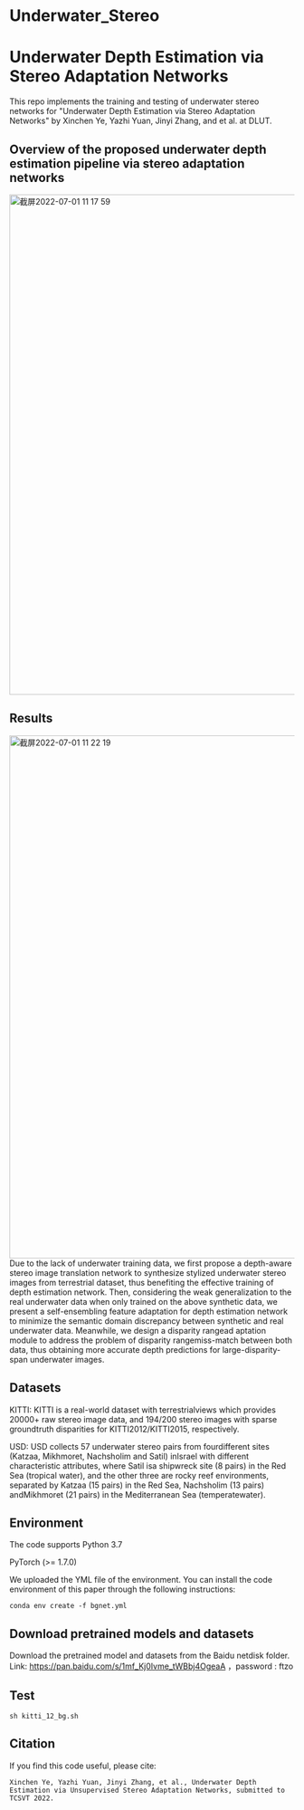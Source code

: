 Underwater_Stereo
===================
Underwater Depth Estimation via Stereo Adaptation Networks
===================
This repo implements the training and testing of underwater stereo networks for "Underwater Depth Estimation via  Stereo Adaptation Networks" by Xinchen Ye, Yazhi Yuan, Jinyi Zhang, and et al. at DLUT.

Overview of the proposed underwater depth estimation pipeline via stereo adaptation networks
-------------------
<img width="884" alt="截屏2022-07-01 11 17 59" src="https://user-images.githubusercontent.com/78418629/176816760-004f7390-9cdb-4773-a399-c3510501ddfb.png">

Results
-------------------
<img width="924" alt="截屏2022-07-01 11 22 19" src="https://user-images.githubusercontent.com/78418629/176817219-e3e20824-f75f-4476-8524-f1d8db67b682.png">
Due to the lack of underwater training data, we first propose a depth-aware stereo image translation network to synthesize stylized underwater stereo images from terrestrial dataset, thus benefiting the effective training of depth estimation network. Then, considering the weak generalization to the real underwater data when only trained on the above synthetic data, we present a self-ensembling feature adaptation for depth estimation network to minimize the semantic domain discrepancy between synthetic and real underwater data. Meanwhile, we design a disparity rangead aptation module to address the problem of disparity rangemiss-match between both data, thus obtaining more accurate depth predictions for large-disparity-span underwater images.

Datasets
--------
KITTI: KITTI  is  a  real-world  dataset  with  terrestrialviews  which  provides  20000+  raw  stereo  image  data,  and 194/200 stereo images with sparse groundtruth disparities for KITTI2012/KITTI2015,  respectively. 

USD: USD collects 57 underwater stereo pairs from fourdifferent sites (Katzaa, Mikhmoret, Nachsholim and Satil) inIsrael with different characteristic attributes, where Satil isa shipwreck site (8 pairs) in the Red Sea (tropical water), and the other three are rocky reef environments, separated by Katzaa (15 pairs) in the Red Sea, Nachsholim (13 pairs) andMikhmoret (21 pairs) in the Mediterranean Sea (temperatewater). 

Environment
--------
The code supports Python 3.7

PyTorch (>= 1.7.0)

We uploaded the YML file of the environment. You can install the code environment of this paper through the following instructions:

`conda env create -f bgnet.yml`

Download pretrained models and datasets
--------
Download the pretrained model and datasets from the Baidu netdisk folder. Link:
https://pan.baidu.com/s/1mf_Kj0Ivme_tWBbj4OgeaA ，password : ftzo

Test
--------
`sh kitti_12_bg.sh`

Citation
--------
If you find this code useful, please cite:

`Xinchen Ye, Yazhi Yuan, Jinyi Zhang, et al., Underwater Depth Estimation via Unsupervised Stereo Adaptation Networks, submitted to TCSVT 2022.`
